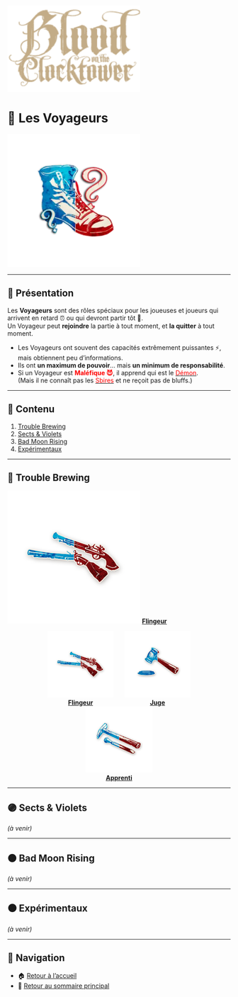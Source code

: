 <p align="left">
  <a href="/botc-fr-bambi/">
    <img src="../images/logo.png" alt="Accueil BotC FR" width="300">
  </a>
</p>

# 🧳 Les Voyageurs  

[<img src="../images/Generic_traveller.png" alt="Voyageurs" width="300">](voyageurs.md)  

---

## 📖 Présentation  

Les **Voyageurs** sont des rôles spéciaux pour les joueuses et joueurs qui arrivent en retard ⏰ ou qui devront partir tôt 🚪.  
Un Voyageur peut **rejoindre** la partie à tout moment, et **la quitter** à tout moment.  

- Les Voyageurs ont souvent des capacités extrêmement puissantes ⚡, mais obtiennent peu d’informations.  
- Ils ont **un maximum de pouvoir**… mais **un minimum de responsabilité**.  
- Si un Voyageur est **<span style="color:red">Maléfique 😈</span>**, il apprend qui est le [<span style="color:red">Démon</span>](../demons.md).  
  (Mais il ne connaît pas les [<span style="color:red">Sbires</span>](../sbires.md) et ne reçoit pas de bluffs.)  

---

## 📂 Contenu  

1. [Trouble Brewing](#-trouble-brewing)  
2. [Sects & Violets](#-sects--violets)  
3. [Bad Moon Rising](#-bad-moon-rising)  
4. [Expérimentaux](#-expérimentaux)  

---

## 🔵 Trouble Brewing  

[<img src="../images/Icon_gunslinger.png" alt="Flingeur" width="300">](flingeur.md)
 [**Flingeur**](flingeur.md)  

 <p align="center">
  <span style="display:inline-block; text-align:center; margin: 0 10px;">
    <a href="flingeur.md">
      <img src="../images/Icon_gunslinger.png" alt="Flingeur" width="150">
    </a><br>
    <a href="flingeur.md"><b>Flingeur</b></a>
  </span>

  <span style="display:inline-block; text-align:center; margin: 0 10px;">
    <a href="juge.md">
      <img src="../images/Icon_judge.png" alt="Juge" width="150">
    </a><br>
    <a href="juge.md"><b>Juge</b></a>
  </span>

  <span style="display:inline-block; text-align:center; margin: 0 10px;">
    <a href="apprenti.md">
      <img src="../images/Icon_apprentice.png" alt="Apprenti" width="150">
    </a><br>
    <a href="apprenti.md"><b>Apprenti</b></a>
  </span>
</p>

---

## 🟣 Sects & Violets  

*(à venir)*  

---

## 🟠 Bad Moon Rising  

*(à venir)*  

---

## ⚫️ Expérimentaux  

*(à venir)*  

---

## 📂 Navigation  

- 🏠 [Retour à l’accueil](../README.md)  
- 📁 [Retour au sommaire principal](../blood_on_the_clocktower.md)
